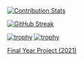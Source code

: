 
<!--
**zk497/zk497** is a ✨ _special_ ✨ repository because its `README.md` (this file) appears on your GitHub profile.

Here are some ideas to get you started:

- 🔭 I’m currently working on ...
- 🌱 I’m currently learning ...
- 👯 I’m looking to collaborate on ...
- 🤔 I’m looking for help with ...
- 💬 Ask me about ...
- 📫 How to reach me: ...
- 😄 Pronouns: ...
- ⚡ Fun fact: ...
![GitHub Stats](https://github-readme-stats.vercel.app/api?username=zk497&count_private=true&show_icons=true&theme=vision-friendly-dark)

-->
[![Contribution Stats](https://github-contribution-stats.vercel.app/api/?username=zk497)](https://github.com/LordDashMe/github-contribution-stats/)

[![GitHub Streak](http://github-readme-streak-stats.herokuapp.com?user=zk497&theme=nightowl&date_format=j%20M%5B%20Y%5D&border=DD0000&fire=DD0000&ring=DDDDDD&currStreakNum=DDDADA)](https://git.io/streak-stats)

[![trophy](https://github-profile-trophy.vercel.app/?username=zk497&title=PullRequest)](https://github.com/zk497/github-profile-trophy) 
[![trophy](https://github-profile-trophy.vercel.app/?username=zk497&title=Commits)](https://github.com/zk497/github-profile-trophy)


<a href="https://fyp-2021-61ceb.web.app/#/">Final Year Project (2021)</a>

